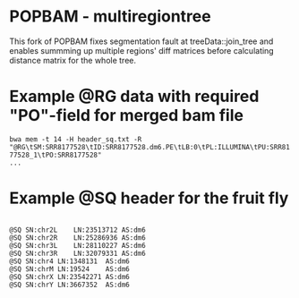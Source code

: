 POPBAM - multiregiontree
======

This fork of POPBAM fixes segmentation fault at treeData::join_tree and enables summming up multiple regions' diff matrices before calculating distance matrix for the whole tree. 

Example @RG data with required "PO"-field for merged bam file
================================================
<code>bwa mem -t 14 -H header_sq.txt -R "@RG\tSM:SRR8177528\tID:SRR8177528.dm6.PE\tLB:0\tPL:ILLUMINA\tPU:SRR8177528_1\tPO:SRR8177528" ...</code>

Example @SQ header for the fruit fly
====================================
<code>
@SQ	SN:chr2L	LN:23513712	AS:dm6
@SQ	SN:chr2R	LN:25286936	AS:dm6
@SQ	SN:chr3L	LN:28110227	AS:dm6
@SQ	SN:chr3R	LN:32079331	AS:dm6
@SQ	SN:chr4	LN:1348131	AS:dm6
@SQ	SN:chrM	LN:19524	AS:dm6
@SQ	SN:chrX	LN:23542271	AS:dm6
@SQ	SN:chrY	LN:3667352	AS:dm6
</code>
